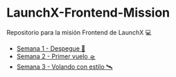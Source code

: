 # LaunchX-Frontend-Mission
Repositorio para la misión Frontend de LaunchX 💻
- [Semana 1 - Despegue 🚀](https://github.com/JoseRobertRosasC/LaunchX-Frontend-Mission/tree/main/Semana1)
- [Semana 2 - Primer vuelo 🛸](https://github.com/JoseRobertRosasC/LaunchX-Frontend-Mission/tree/main/Semana2)
- [Semana 3 - Volando con estilo 🛰️](https://github.com/JoseRobertRosasC/Vaccine)
